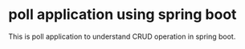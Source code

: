 # poll application using spring boot
This is poll application to understand CRUD operation in spring boot.
